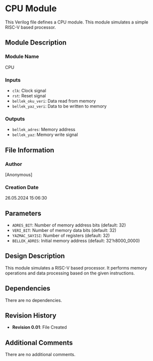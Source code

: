 # CPU Module

This Verilog file defines a CPU module. This module simulates a simple RISC-V based processor.

## Module Description

### Module Name

CPU

### Inputs

- `clk`: Clock signal
- `rst`: Reset signal
- `bellek_oku_veri`: Data read from memory
- `bellek_yaz_veri`: Data to be written to memory

### Outputs

- `bellek_adres`: Memory address
- `bellek_yaz`: Memory write signal

## File Information

### Author

[Anonymous]

### Creation Date

26.05.2024 15:06:30

## Parameters

- `ADRES_BIT`: Number of memory address bits (default: 32)
- `VERI_BIT`: Number of memory data bits (default: 32)
- `YAZMAC_SAYISI`: Number of registers (default: 32)
- `BELLEK_ADRES`: Initial memory address (default: 32'h8000_0000)

## Design Description

This module simulates a RISC-V based processor. It performs memory operations and data processing based on the given instructions.

## Dependencies

There are no dependencies.

## Revision History

- **Revision 0.01**: File Created

## Additional Comments

There are no additional comments.
